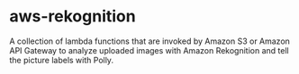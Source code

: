 # aws-rekognition
A collection of lambda functions that are invoked by Amazon S3 or Amazon API Gateway to analyze uploaded images with Amazon Rekognition and tell the picture labels with Polly.
